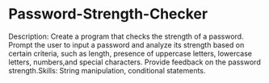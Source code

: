 # Password-Strength-Checker
Description: Create a program that checks the strength of a password. Prompt the user to input a password and analyze its strength based on certain criteria, such as length, presence of uppercase letters, lowercase letters, numbers,and special characters. Provide feedback on the password strength.Skills: String manipulation, conditional statements.
